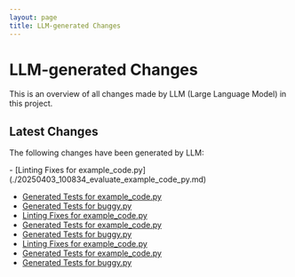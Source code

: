 ```yaml
---
layout: page
title: LLM-generated Changes
---
```


# LLM-generated Changes

This is an overview of all changes made by LLM (Large Language Model) in this project.

## Latest Changes

The following changes have been generated by LLM:

<!-- Automatically updated by LLM scripts --> - [Linting Fixes for example_code.py](./20250403_100834_evaluate_example_code_py.md)
- [Generated Tests for example_code.py](./20250403_100901_tests_evaluate_test_example_code_py.md)
- [Generated Tests for buggy.py](./20250403_100916_tests_evaluate_test_buggy_py.md)
- [Linting Fixes for example_code.py](./20250403_105058_evaluate_example_code_py.md)
- [Generated Tests for example_code.py](./20250403_105124_tests_evaluate_test_example_code_py.md)
- [Generated Tests for buggy.py](./20250403_105133_tests_evaluate_test_buggy_py.md)
- [Linting Fixes for example_code.py](./20250403_105708_evaluate_example_code_py.md)
- [Generated Tests for example_code.py](./20250403_105733_tests_evaluate_test_example_code_py.md)
- [Generated Tests for buggy.py](./20250403_105741_tests_evaluate_test_buggy_py.md)
